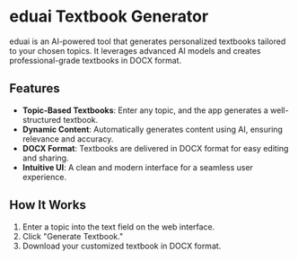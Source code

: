 # eduai Textbook Generator

eduai is an AI-powered tool that generates personalized textbooks tailored to your chosen topics. It leverages advanced AI models and creates professional-grade textbooks in DOCX format.

## Features

- **Topic-Based Textbooks**: Enter any topic, and the app generates a well-structured textbook.
- **Dynamic Content**: Automatically generates content using AI, ensuring relevance and accuracy.
- **DOCX Format**: Textbooks are delivered in DOCX format for easy editing and sharing.
- **Intuitive UI**: A clean and modern interface for a seamless user experience.

## How It Works

1. Enter a topic into the text field on the web interface.
2. Click "Generate Textbook."
3. Download your customized textbook in DOCX format.

